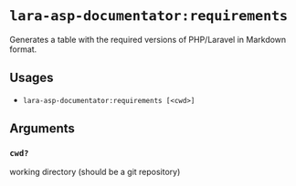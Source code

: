 <!-- Generated automatically. Do not edit. -->

# `lara-asp-documentator:requirements`

Generates a table with the required versions of PHP/Laravel in Markdown format.

## Usages

* `lara-asp-documentator:requirements [<cwd>]`

## Arguments

### `cwd?`

working directory (should be a git repository)
